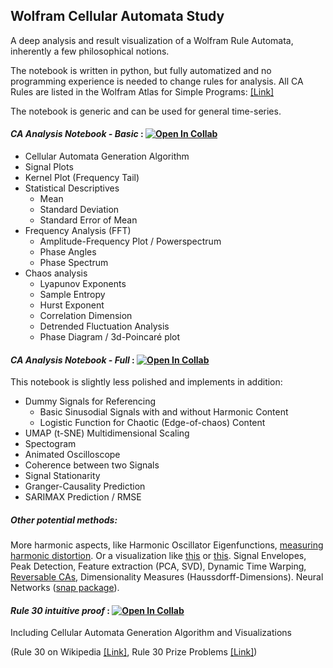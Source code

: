 ## Wolfram Cellular Automata Study

A deep analysis and result visualization of a Wolfram Rule Automata, inherently  a few philosophical notions. 

The notebook is written in python, but fully automatized and no programming experience is needed to change rules for analysis.
All CA Rules are listed in the Wolfram Atlas for Simple Programs: [[Link]](http://atlas.wolfram.com/01/01/) 

The notebook is generic and can be used for general time-series.


#### *CA Analysis Notebook - Basic* : [![Open In Collab](https://colab.research.google.com/assets/colab-badge.svg)](https://colab.research.google.com/drive/1GaF1YIa77VqiOfO88-CES006TCTgvFlY?usp=sharing)
- Cellular Automata Generation Algorithm
- Signal Plots
- Kernel Plot (Frequency Tail)
- Statistical Descriptives  
    - Mean
    - Standard Deviation 
    - Standard Error of Mean
- Frequency Analysis (FFT)
    - Amplitude-Frequency Plot / Powerspectrum
    - Phase Angles
    - Phase Spectrum
- Chaos analysis
    - Lyapunov Exponents
    - Sample Entropy
    - Hurst Exponent
    - Correlation Dimension
    - Detrended Fluctuation Analysis
    - Phase Diagram / 3d-Poincaré plot

#### *CA Analysis Notebook - Full* : [![Open In Collab](https://colab.research.google.com/assets/colab-badge.svg)](https://colab.research.google.com/drive/1pey1ydgsQkw_gQs4WWRRh1eo_Z4oXmK9?usp=sharing)

This notebook is slightly less polished and implements in addition:
- Dummy Signals for Referencing
    - Basic Sinusodial Signals with and without Harmonic Content
    - Logistic Function for Chaotic (Edge-of-chaos) Content
- UMAP (t-SNE) Multidimensional Scaling
- Spectogram
- Animated Oscilloscope
- Coherence between two Signals
- Signal Stationarity
- Granger-Causality Prediction
- SARIMAX Prediction / RMSE


##### Other potential methods:

More harmonic aspects, like Harmonic Oscillator Eigenfunctions, [measuring harmonic distortion](https://de.mathworks.com/help/signal/ref/thd.html). Or a visualization like [this](http://pondscienceinstitute.on-rev.com/imagesCOS/UNIVER%7E9.JPEG) or [this](https://github.com/nengo/keras-lmu). Signal Envelopes, Peak Detection, Feature extraction (PCA, SVD), Dynamic Time Warping, [Reversable CAs](https://en.wikipedia.org/wiki/Second-order_cellular_automaton), Dimensionality Measures (Haussdorff-Dimensions). Neural Networks ([snap package](https://github.com/rokcestnik/oscillator_snap)).


#### *Rule 30 intuitive proof* : [![Open In Collab](https://colab.research.google.com/assets/colab-badge.svg)](https://colab.research.google.com/drive/1Brg_Uw2Xk_UO5bEjggE98jmulHgaDSsl?usp=sharing)
Including Cellular Automata Generation Algorithm and Visualizations

(Rule 30 on Wikipedia [[Link]](https://en.wikipedia.org/wiki/Rule_30), Rule 30 Prize Problems [[Link]](https://writings.stephenwolfram.com/2019/10/announcing-the-rule-30-prizes/https://writings.stephenwolfram.com/2019/10/announcing-the-rule-30-prizes/))
